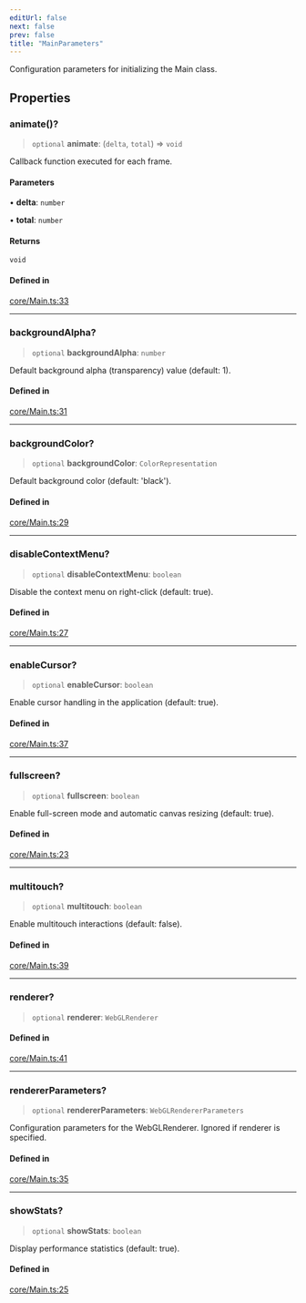 ```yaml
---
editUrl: false
next: false
prev: false
title: "MainParameters"
---
```


Configuration parameters for initializing the Main class.

## Properties

### animate()?

> `optional` **animate**: (`delta`, `total`) => `void`

Callback function executed for each frame.

#### Parameters

• **delta**: `number`

• **total**: `number`

#### Returns

`void`

#### Defined in

[core/Main.ts:33](https://github.com/luigidenora/three.ez/blob/57bd50835d7b63a4eed7f77bf46f98834d85a05c/src/core/Main.ts#L33)

***

### backgroundAlpha?

> `optional` **backgroundAlpha**: `number`

Default background alpha (transparency) value (default: 1).

#### Defined in

[core/Main.ts:31](https://github.com/luigidenora/three.ez/blob/57bd50835d7b63a4eed7f77bf46f98834d85a05c/src/core/Main.ts#L31)

***

### backgroundColor?

> `optional` **backgroundColor**: `ColorRepresentation`

Default background color (default: 'black').

#### Defined in

[core/Main.ts:29](https://github.com/luigidenora/three.ez/blob/57bd50835d7b63a4eed7f77bf46f98834d85a05c/src/core/Main.ts#L29)

***

### disableContextMenu?

> `optional` **disableContextMenu**: `boolean`

Disable the context menu on right-click (default: true).

#### Defined in

[core/Main.ts:27](https://github.com/luigidenora/three.ez/blob/57bd50835d7b63a4eed7f77bf46f98834d85a05c/src/core/Main.ts#L27)

***

### enableCursor?

> `optional` **enableCursor**: `boolean`

Enable cursor handling in the application (default: true).

#### Defined in

[core/Main.ts:37](https://github.com/luigidenora/three.ez/blob/57bd50835d7b63a4eed7f77bf46f98834d85a05c/src/core/Main.ts#L37)

***

### fullscreen?

> `optional` **fullscreen**: `boolean`

Enable full-screen mode and automatic canvas resizing (default: true).

#### Defined in

[core/Main.ts:23](https://github.com/luigidenora/three.ez/blob/57bd50835d7b63a4eed7f77bf46f98834d85a05c/src/core/Main.ts#L23)

***

### multitouch?

> `optional` **multitouch**: `boolean`

Enable multitouch interactions (default: false).

#### Defined in

[core/Main.ts:39](https://github.com/luigidenora/three.ez/blob/57bd50835d7b63a4eed7f77bf46f98834d85a05c/src/core/Main.ts#L39)

***

### renderer?

> `optional` **renderer**: `WebGLRenderer`

#### Defined in

[core/Main.ts:41](https://github.com/luigidenora/three.ez/blob/57bd50835d7b63a4eed7f77bf46f98834d85a05c/src/core/Main.ts#L41)

***

### rendererParameters?

> `optional` **rendererParameters**: `WebGLRendererParameters`

Configuration parameters for the WebGLRenderer. Ignored if renderer is specified.

#### Defined in

[core/Main.ts:35](https://github.com/luigidenora/three.ez/blob/57bd50835d7b63a4eed7f77bf46f98834d85a05c/src/core/Main.ts#L35)

***

### showStats?

> `optional` **showStats**: `boolean`

Display performance statistics (default: true).

#### Defined in

[core/Main.ts:25](https://github.com/luigidenora/three.ez/blob/57bd50835d7b63a4eed7f77bf46f98834d85a05c/src/core/Main.ts#L25)
